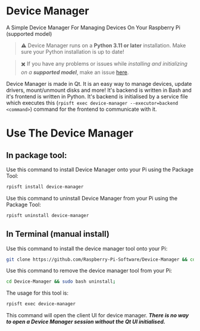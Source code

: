 # Device Manager
A Simple Device Manager For Managing Devices On Your Raspberry Pi (supported model)
> ⚠️ Device Manager runs on a **Python 3.11 or later** installation. Make sure your Python installation is up to date!

> ✖️ If you have any problems or issues while *installing and initializing on a **supported model***, make an issue [here](https://github.com/Raspberry-Pi-Software/Device-Manager/issues).

Device Manager is made in Qt. It is an easy way to manage devices, update drivers, mount/unmount disks and more! It's backend is written in Bash and it's frontend is written in Python. It's backend is initialised by a service file which executes this (`rpisft exec device-manager --executor=backend <command>`) command for the frontend to communicate with it.


# Use The Device Manager
## In package tool:
Use this command to install Device Manager onto your Pi using the Package Tool:
```bash
rpisft install device-manager
```
Use this command to uninstall Device Manager from your Pi using the Package Tool:
```bash
rpisft uninstall device-manager
```
## In Terminal (manual install)
Use this command to install the device manager tool onto your Pi:
```bash
git clone https://github.com/Raspberry-Pi-Software/Device-Manager && cd Device-Manager && sudo bash post-install;
```
Use this command to remove the device manager tool from your Pi:
```bash
cd Device-Manager && sudo bash uninstall;
```
The usage for this tool is:
```bash
rpisft exec device-manager
```
This command will open the client UI for device manager. __***There is no way to open a Device Manager session without the Qt UI initialised.***__
